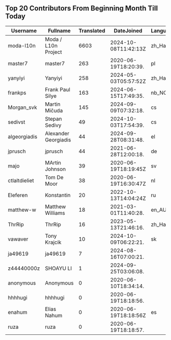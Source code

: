 ## Top 20 Contributors From Beginning Month Till Today ##
|Username|Fullname|Translated|DateJoined|Language|
|--------|--------|----------|----------|-------|
|moda-l10n|Moda / L10n Project|6603|2024-10-08T11:42:13Z|zh_Hant|
|master7|master7|263|2020-06-19T18:20:39.|pl|
|yanyiyi|Yanyiyi|258|2024-05-03T05:57:52Z|zh_Hant|
|frankps|Frank Paul Silye|163|2024-06-15T17:49:35.|nb_NO|
|Morgan_svk|Martin Mičuda|145|2024-09-09T07:32:18.|cs|
|sedivst|Stepan Sedivy|49|2024-10-03T17:54:39.|cs|
|algeorgiadis|Alexander Georgiadis|44|2024-09-28T08:31:48.|el|
|jprusch|jprusch|44|2021-06-28T12:00:18.|de|
|majo|MArtin Johnson|39|2020-06-19T18:19:45Z|sv|
|ctlaltdieliet|Tom De Moor|38|2020-06-19T16:30:47Z|nl|
|Eleferen|Konstantin|20|2022-10-13T14:04:24Z|ru|
|matthew-w|Matthew Williams|18|2021-03-01T11:40:28.|en_AU|
|ThrRip|ThrRip|16|2023-05-13T21:46:16.|zh_Hans|
|vawaver|Tony Krajcik|10|2024-10-09T06:22:21.|sk|
|ja49619|ja49619|7|2024-08-16T07:00:21.||
|z44440000z|SHOAYU LI|1|2024-09-25T03:06:08.||
|anonymous|Anonymous|0|2020-06-10T18:34:14.||
|hhhhugi|hhhhugi|0|2020-06-19T18:18:56.||
|enahum|Elias  Nahum|0|2020-06-19T18:18:56Z|es|
|ruza|ruza|0|2020-06-19T18:18:57.||
